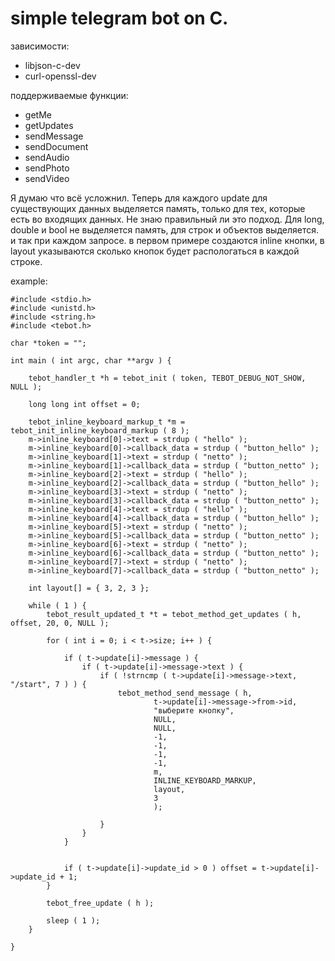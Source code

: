 # simple telegram bot on C.

зависимости:
* libjson-c-dev
* curl-openssl-dev

поддерживаемые функции:
* getMe
* getUpdates
* sendMessage
* sendDocument
* sendAudio
* sendPhoto
* sendVideo

Я думаю что всё усложнил. Теперь для каждого update для существующих данных выделяется память, только для тех, которые есть во входящих данных. Не знаю правильный ли это подход. Для long, double и bool не выделяется память, для строк и объектов выделяется. и так при каждом запросе. в первом примере создаются inline кнопки, в layout указываются сколько кнопок будет распологаться в каждой строке.

example:
```
#include <stdio.h>
#include <unistd.h>
#include <string.h>
#include <tebot.h>

char *token = "";

int main ( int argc, char **argv ) {
	
	tebot_handler_t *h = tebot_init ( token, TEBOT_DEBUG_NOT_SHOW, NULL );

	long long int offset = 0;

	tebot_inline_keyboard_markup_t *m = tebot_init_inline_keyboard_markup ( 8 );
	m->inline_keyboard[0]->text = strdup ( "hello" );
	m->inline_keyboard[0]->callback_data = strdup ( "button_hello" );
	m->inline_keyboard[1]->text = strdup ( "netto" );
	m->inline_keyboard[1]->callback_data = strdup ( "button_netto" );
	m->inline_keyboard[2]->text = strdup ( "hello" );
	m->inline_keyboard[2]->callback_data = strdup ( "button_hello" );
	m->inline_keyboard[3]->text = strdup ( "netto" );
	m->inline_keyboard[3]->callback_data = strdup ( "button_netto" );
	m->inline_keyboard[4]->text = strdup ( "hello" );
	m->inline_keyboard[4]->callback_data = strdup ( "button_hello" );
	m->inline_keyboard[5]->text = strdup ( "netto" );
	m->inline_keyboard[5]->callback_data = strdup ( "button_netto" );
	m->inline_keyboard[6]->text = strdup ( "netto" );
	m->inline_keyboard[6]->callback_data = strdup ( "button_netto" );
	m->inline_keyboard[7]->text = strdup ( "netto" );
	m->inline_keyboard[7]->callback_data = strdup ( "button_netto" );

	int layout[] = { 3, 2, 3 };

	while ( 1 ) {
		tebot_result_updated_t *t = tebot_method_get_updates ( h, offset, 20, 0, NULL );

		for ( int i = 0; i < t->size; i++ ) {

			if ( t->update[i]->message ) {
				if ( t->update[i]->message->text ) {
					if ( !strncmp ( t->update[i]->message->text, "/start", 7 ) ) {
						tebot_method_send_message ( h,
								t->update[i]->message->from->id,
								"выберите кнопку",
								NULL,
								NULL,
								-1,
								-1,
								-1,
								-1,
								m,
								INLINE_KEYBOARD_MARKUP,
								layout,
								3	
								);

					}
				}
			}


			if ( t->update[i]->update_id > 0 ) offset = t->update[i]->update_id + 1;
		}

		tebot_free_update ( h );

		sleep ( 1 );
	}

}
```

